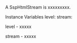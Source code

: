 A SspHtmlStream is xxxxxxxxx.

Instance Variables
	level:		<Object>
	stream:		<Object>

level
	- xxxxx

stream
	- xxxxx

